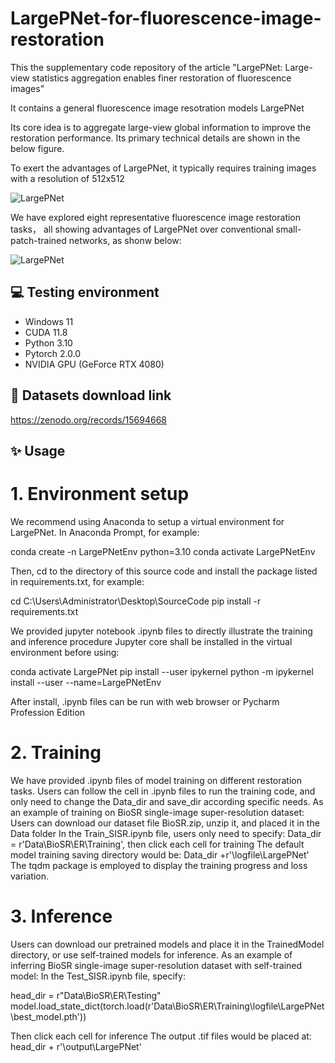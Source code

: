 # LargePNet-for-fluorescence-image-restoration

This the supplementary code repository of the article "LargePNet: Large-view statistics aggregation enables finer restoration of fluorescence images"

It contains a general fluorescence image resotration models LargePNet

Its core idea is to aggregate large-view global information to improve the restoration performance. Its primary technical details are shown in the below figure.

To exert the advantages of LargePNet, it typically requires training images with a resolution of 512x512

![LargePNet](./Image/1.png)

We have explored eight representative fluorescence image restoration tasks， all showing advantages of LargePNet over conventional small-patch-trained networks, as shonw below:

![LargePNet](./Image/2.png)

## 💻 Testing environment
  - Windows 11
  - CUDA 11.8
  - Python 3.10
  - Pytorch 2.0.0
  - NVIDIA GPU (GeForce RTX 4080) 

## 🎨 Datasets download link
  https://zenodo.org/records/15694668

## ✨ Usage
# 1. Environment setup
   
   We recommend using Anaconda to setup a virtual environment for LargePNet. In Anaconda Prompt, for example:
   
   conda create -n LargePNetEnv python=3.10
   conda activate LargePNetEnv
   
   Then, cd to the directory of this source code and install the package listed in requirements.txt, for example:
   
   cd C:\Users\Administrator\Desktop\SourceCode
   pip install -r requirements.txt
   
   We provided jupyter notebook .ipynb files to directly illustrate the training and inference procedure 
   Jupyter core shall be installed in the virtual environment before using:
   
   conda activate LargePNet
   pip install --user ipykernel
   python -m ipykernel install --user --name=LargePNetEnv
   
   After install, .ipynb files can be run with web browser or Pycharm Profession Edition
   
# 2. Training

   We have provided .ipynb files of model training on different restoration tasks.
   Users can follow the cell in .ipynb files to run the training code, and only need to change the Data_dir and save_dir according specific needs.
   As an example of training on BioSR single-image super-resolution dataset:
   Users can download our dataset file BioSR.zip, unzip it, and placed it in the Data folder
   In the Train_SISR.ipynb file, users only need to specify: Data_dir = r'Data\BioSR\ER\Training', then click each cell for training
   The default model training saving directory would be: Data_dir +r'\logfile\LargePNet'
   The tqdm package is employed to display the training progress and loss variation.
   
# 3. Inference

   Users can download our pretrained models and place it in the TrainedModel directory, or use self-trained models for inference.
   As an example of inferring BioSR single-image super-resolution dataset with self-trained model:
   In the Test_SISR.ipynb file, specify:
   
   head_dir = r"Data\BioSR\ER\Testing"
   model.load_state_dict(torch.load(r'Data\BioSR\ER\Training\logfile\LargePNet\best_model.pth'))

   Then click each cell for inference
   The output .tif files would be placed at: head_dir + r'\output\LargePNet'


